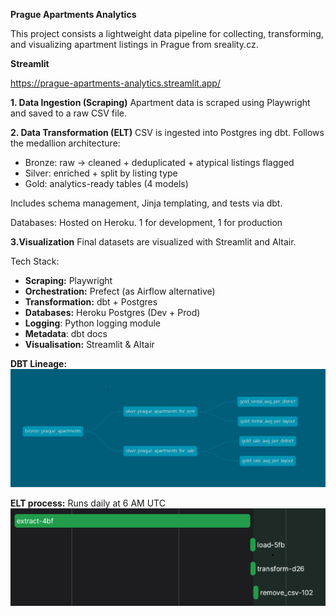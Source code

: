 **Prague Apartments Analytics**

This project consists a lightweight data pipeline for collecting, transforming, and visualizing apartment listings in Prague from sreality.cz.

**Streamlit**

https://prague-apartments-analytics.streamlit.app/

**1. Data Ingestion (Scraping)**
Apartment data is scraped using Playwright and saved to a raw CSV file.

**2. Data Transformation (ELT)**
CSV is ingested into Postgres ing dbt.
Follows the medallion architecture:
- Bronze: raw → cleaned + deduplicated + atypical listings flagged
- Silver: enriched + split by listing type
- Gold: analytics-ready tables (4 models)
  
Includes schema management, Jinja templating, and tests via dbt.

Databases: Hosted on Heroku. 1 for development, 1 for production

**3.Visualization**
Final datasets are visualized with Streamlit and Altair.

Tech Stack:
- **Scraping:** Playwright
- **Orchestration:** Prefect (as Airflow alternative)
- **Transformation:** dbt + Postgres
- **Databases:** Heroku Postgres (Dev + Prod)
- **Logging**: Python logging module
- **Metadata**: dbt docs
- **Visualisation:** Streamlit & Altair

**DBT Lineage:**
![Lineage](lineage.png)

**ELT process:** Runs daily at 6 AM UTC
![ELT](elt.png)

